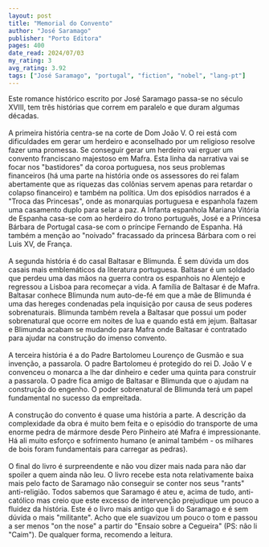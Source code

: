 ```yaml
---
layout: post
title: "Memorial do Convento"
author: "José Saramago"
publisher: "Porto Editora"
pages: 400
date_read: 2024/07/03
my_rating: 3
avg_rating: 3.92
tags: ["José Saramago", "portugal", "fiction", "nobel", "lang-pt"]
---
```


Este romance histórico escrito por José Saramago passa-se no século XVIII, tem três histórias que correm em paralelo e que duram algumas décadas.  <br/><br/>A primeira história centra-se na corte de Dom João V. O rei está com dificuldades em gerar um herdeiro e aconselhado por um religioso resolve fazer uma promessa. Se conseguir gerar um herdeiro vai erguer um convento franciscano majestoso em Mafra. Esta linha da narrativa vai se focar nos "bastidores" da coroa portuguesa, nos seus problemas financeiros (há uma parte na história onde os assessores do rei falam abertamente que as riquezas das colônias servem apenas para retardar o colapso financeiro) e também na política. Um dos episódios narrados é a "Troca das Princesas", onde as monarquias portuguesa e espanhola fazem uma casamento duplo para selar a paz. A  Infanta espanhola Mariana Vitória de Espanha casa-se com ao herdeiro do trono português, José e a Princesa Bárbara de Portugal casa-se com o príncipe Fernando de Espanha. Há também a menção ao "noivado" fracassado da princesa Bárbara com o rei Luis XV, de França.<br/><br/>A segunda história é do casal Baltasar e Blimunda. É sem dúvida um dos casais mais emblemáticos da literatura portuguesa. Baltasar é um soldado que perdeu uma das mãos na guerra contra os espanhois no Alentejo e regressou a Lisboa para recomeçar a vida. A família de Baltasar é de Mafra. Baltasar conhece Blimunda num auto-de-fé em que a mãe de Blimunda é uma das hereges condenadas pela inquisição por causa de seus poderes sobrenaturais. Blimunda também revela a Baltasar que possui um poder sobrenatural que ocorre em noites de lua e quando está em jejum. Baltasar e Blimunda acabam se mudando para Mafra onde Baltasar é contratado para ajudar na construção do imenso convento. <br/><br/>A terceira história é a do Padre Bartolomeu Lourenço de Gusmão e sua invenção, a passarola. O padre Bartolomeu é protegido do rei D. João V e convenceu o monarca a lhe dar dinheiro e ceder uma quinta para construir a passarola. O padre fica amigo de Baltasar e Blimunda que o ajudam na construção do engenho. O poder sobrenatural de Blimunda terá um papel fundamental no sucesso da empreitada. <br/><br/>A construção do convento é quase uma história a parte. A descrição da complexidade da obra é muito bem feita e o episódio do transporte de uma enorme pedra de mármore desde Pero Pinheiro até Mafra é impressionante. Há ali muito esforço e sofrimento humano (e animal também - os milhares de bois foram fundamentais para carregar as pedras).<br/><br/>O final do livro é surpreendente e não vou dizer mais nada para não dar spoiler a quem ainda não leu. O livro recebe esta nota relativamente baixa mais pelo facto de Saramago não conseguir se conter nos seus "rants" anti-religião. Todos sabemos que Saramago é ateu e, acima de tudo, anti-católico mas creio que este excesso de intervenção prejudique um pouco a fluidez da história. Este é o livro mais antigo que li do Saramago e é sem dúvida o mais "militante". Acho que ele suavizou um pouco o tom e passou a ser menos "on the nose" a partir do "Ensaio sobre a Cegueira" (PS: não li "Caim"). De qualquer forma, recomendo a leitura. 

